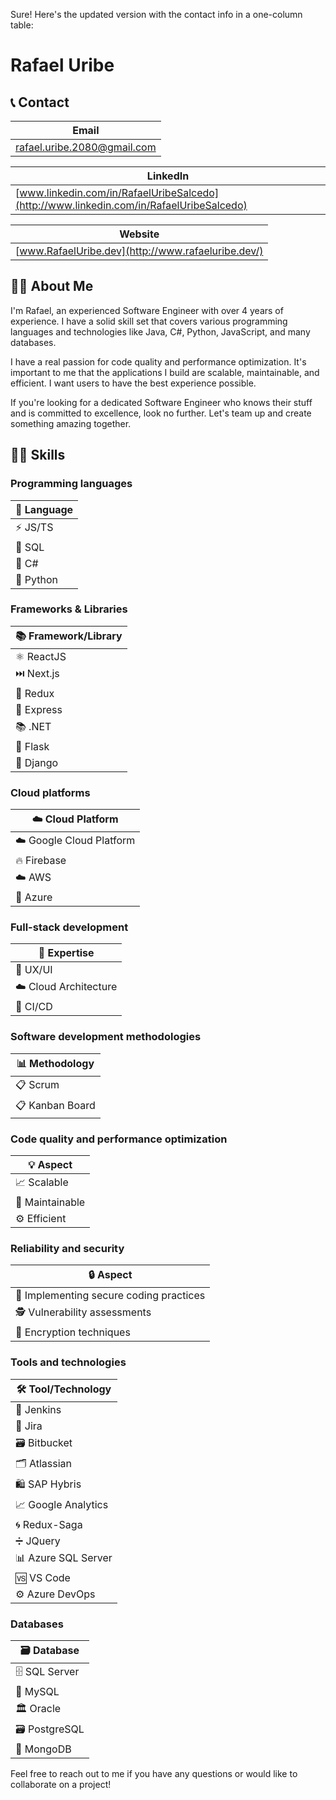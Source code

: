 Sure! Here's the updated version with the contact info in a one-column table:

# Rafael Uribe

## 📞 Contact

| Email                                                             |
| ----------------------------------------------------------------- |
| [rafael.uribe.2080@gmail.com](mailto:rafael.uribe.2080@gmail.com) |

| LinkedIn                                                                                |
| --------------------------------------------------------------------------------------- |
| [www.linkedin.com/in/RafaelUribeSalcedo](http://www.linkedin.com/in/RafaelUribeSalcedo) |

| Website                                            |
| -------------------------------------------------- |
| [www.RafaelUribe.dev](http://www.rafaeluribe.dev/) |

## 👨‍💻 About Me

I'm Rafael, an experienced Software Engineer with over 4 years of experience. I have a solid skill set that covers various programming languages and technologies like Java, C#, Python, JavaScript, and many databases.

I have a real passion for code quality and performance optimization. It's important to me that the applications I build are scalable, maintainable, and efficient. I want users to have the best experience possible.

If you're looking for a dedicated Software Engineer who knows their stuff and is committed to excellence, look no further. Let's team up and create something amazing together.

## 👨‍🔧 Skills

### Programming languages

| 🚀 Language |
| ----------- |
| ⚡ JS/TS    |
| 💾 SQL      |
| 🌟 C#       |
| 🐍 Python   |

### Frameworks & Libraries

| 📚 Framework/Library |
| -------------------- |
| ⚛️ ReactJS           |
| ⏭️ Next.js           |
| 🔄 Redux             |
| 🚀 Express           |
| 📚 .NET              |
| 🍥 Flask             |
| 🎸 Django            |

### Cloud platforms

| ☁️ Cloud Platform        |
| ------------------------ |
| ☁️ Google Cloud Platform |
| 🔥 Firebase              |
| ☁️ AWS                   |
| 🔵 Azure                 |

### Full-stack development

| 🔧 Expertise          |
| --------------------- |
| 🎨 UX/UI              |
| ☁️ Cloud Architecture |
| 🔄 CI/CD              |

### Software development methodologies

| 📊 Methodology  |
| --------------- |
| 📋 Scrum        |
| 📋 Kanban Board |

### Code quality and performance optimization

| 💡 Aspect       |
| --------------- |
| 📈 Scalable     |
| 📄 Maintainable |
| ⚙️ Efficient    |

### Reliability and security

| 🔒 Aspect                               |
| --------------------------------------- |
| 🔐 Implementing secure coding practices |
| 🕵️ Vulnerability assessments            |
| 🔐 Encryption techniques                |

### Tools and technologies

| 🛠️ Tool/Technology  |
| ------------------- |
| 🔧 Jenkins          |
| 📝 Jira             |
| 🗃️ Bitbucket        |
| 🗂️ Atlassian        |
| 🛍️ SAP Hybris       |
| 📈 Google Analytics |
| 🌀 Redux-Saga       |
| ➗ JQuery           |
| 📊 Azure SQL Server |
| 🆚 VS Code          |
| ⚙️ Azure DevOps     |

### Databases

| 🗃️ Database   |
| ------------- |
| 🗄️ SQL Server |
| 💾 MySQL      |
| 🏛️ Oracle     |
| 🗃️ PostgreSQL |
| 🍃 MongoDB    |

Feel free to reach out to me if you have any questions or would like to collaborate on a project!
